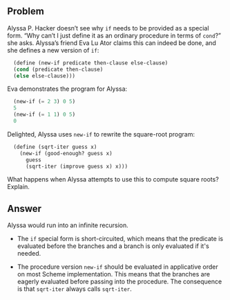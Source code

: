 ## Problem

Alyssa P. Hacker doesn’t see why `if` needs to be provided as a special form. “Why can’t I just define it as an ordinary procedure in terms of `cond`?” she asks. Alyssa’s friend Eva Lu Ator claims this can indeed be done, and she defines a new version of `if`:

```scheme
  (define (new-if predicate then-clause else-clause)
  (cond (predicate then-clause)
  (else else-clause)))
```

Eva demonstrates the program for Alyssa:

```scheme
  (new-if (= 2 3) 0 5)
  5
  (new-if (= 1 1) 0 5)
  0
```

Delighted, Alyssa uses `new-if` to rewrite the square-root program:

```scheme
  (define (sqrt-iter guess x)
    (new-if (good-enough? guess x)
      guess
      (sqrt-iter (improve guess x) x)))
```

What happens when Alyssa attempts to use this to compute square roots? Explain.

## Answer

Alyssa would run into an infinite recursion.

- The `if` special form is short-circuited, which means that the predicate is evaluated before the branches and a branch is only evaluated if it's needed.

- The procedure version `new-if` should be evaluated in applicative order on most Scheme implementation. This means that the branches are eagerly evaluated before passing into the procedure. The consequence is that `sqrt-iter` always calls `sqrt-iter`.
